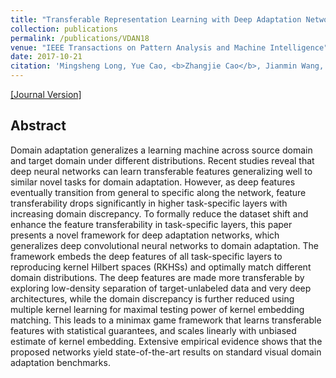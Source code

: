 ```yaml
---
title: "Transferable Representation Learning with Deep Adaptation Networks"
collection: publications
permalink: /publications/VDAN18
venue: "IEEE Transactions on Pattern Analysis and Machine Intelligence"
date: 2017-10-21
citation: 'Mingsheng Long, Yue Cao, <b>Zhangjie Cao</b>, Jianmin Wang, Han Zhu, Michael I. Jordan. <i>IEEE Transactions on Pattern Analysis and Machine Intelligence</i> <b>TPAMI</b>.'
---
```


[[Journal Version]](https://ieeexplore.ieee.org/document/8454781)

## Abstract
Domain adaptation generalizes a learning machine across source domain and target domain under different distributions. Recent studies reveal that deep neural networks can learn transferable features generalizing well to similar novel tasks for domain adaptation. However, as deep features eventually transition from general to specific along the network, feature transferability drops significantly in higher task-specific layers with increasing domain discrepancy. To formally reduce the dataset shift and enhance the feature transferability in task-specific layers, this paper presents a novel framework for deep adaptation networks, which generalizes deep convolutional neural networks to domain adaptation. The framework embeds the deep features of all task-specific layers to reproducing kernel Hilbert spaces (RKHSs) and optimally match different domain distributions. The deep features are made more transferable by exploring low-density separation of target-unlabeled data and very deep architectures, while the domain discrepancy is further reduced using multiple kernel learning for maximal testing power of kernel embedding matching. This leads to a minimax game framework that learns transferable features with statistical guarantees, and scales linearly with unbiased estimate of kernel embedding. Extensive empirical evidence shows that the proposed networks yield state-of-the-art results on standard visual domain adaptation benchmarks.
